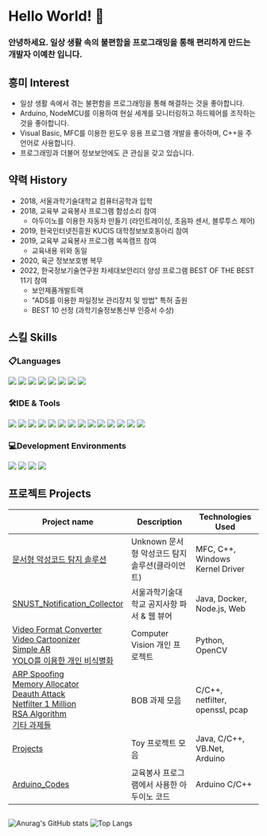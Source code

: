 # Hello World! 👋

### 안녕하세요. 일상 생활 속의 불편함을 프로그래밍을 통해 편리하게 만드는 개발자 이예찬 입니다.

## 흥미 Interest
- 일상 생활 속에서 겪는 불편함을 프로그래밍을 통해 해결하는 것을 좋아합니다.
- Arduino, NodeMCU를 이용하여 현실 세계를 모니터링하고 하드웨어를 조작하는 것을 좋아합니다.
- Visual Basic, MFC를 이용한 윈도우 응용 프로그램 개발을 좋아하며, C++을 주 언어로 사용합니다.
- 프로그래밍과 더불어 정보보안에도 큰 관심을 갖고 있습니다.

## 약력 History
- 2018, 서울과학기술대학교 컴퓨터공학과 입학
- 2018, 교육부 교육봉사 프로그램 함성소리 참여
  - 아두이노를 이용한 자동차 만들기 (라인트레이싱, 초음파 센서, 블루투스 제어)
- 2019, 한국인터넷진흥원 KUCIS 대학정보보호동아리 참여
- 2019, 교육부 교육봉사 프로그램 쏙쏙캠프 참여
  - 교육내용 위와 동일
- 2020, 육군 정보보호병 복무
- 2022, 한국정보기술연구원 차세대보안리더 양성 프로그램 BEST OF THE BEST 11기 참여
  - 보안제품개발트랙
  - "ADS를 이용한 파일정보 관리장치 및 방법" 특허 출원
  - BEST 10 선정 (과학기술정보통신부 인증서 수상)

## 스킬 Skills
### 📋Languages
<div>
  <img src="https://img.shields.io/badge/C-A8B9CC?style=for-the-badge&logo=C&logoColor=white">
  <img src="https://img.shields.io/badge/C++-00599C?style=for-the-badge&logo=c%2B%2B&logoColor=white"/>
  <img src="https://img.shields.io/badge/visualbasic-512BD4?style=for-the-badge&logo=visualbasic&logoColor=white">
  <img src="https://img.shields.io/badge/python-3776AB?style=for-the-badge&logo=python&logoColor=white">
  <img src="https://img.shields.io/badge/java-007396?style=for-the-badge&logo=java&logoColor=white">
  <img src="https://img.shields.io/badge/javascript-F7DF1E?style=for-the-badge&logo=javascript&logoColor=white">
  <img src="https://img.shields.io/badge/nodedotjs-339933?style=for-the-badge&logo=nodedotjs&logoColor=white">
  <img src="https://img.shields.io/badge/arduino-00878F?style=for-the-badge&logo=arduino&logoColor=white">
</div>

### 🛠️IDE & Tools
<div>
  <img src="https://img.shields.io/badge/visualstudio-5C2D91?style=for-the-badge&logo=visualstudio&logoColor=white">
  <img src="https://img.shields.io/badge/visualstudiocode-007ACC?style=for-the-badge&logo=visualstudiocode&logoColor=white">
  <img src="https://img.shields.io/badge/eclipseide-2C2255?style=for-the-badge&logo=eclipseide&logoColor=white">
  <img src="https://img.shields.io/badge/androidstudio-3DDC84?style=for-the-badge&logo=androidstudio&logoColor=white">
  <img src="https://img.shields.io/badge/notepadplusplus-90E59A?style=for-the-badge&logo=notepadplusplus&logoColor=white">
  <img src="https://img.shields.io/badge/sublimetext-FF9800?style=for-the-badge&logo=sublimetext&logoColor=white">
  <img src="https://img.shields.io/badge/vim-019733?style=for-the-badge&logo=vim&logoColor=white">
  <img src="https://img.shields.io/badge/vmware-607078?style=for-the-badge&logo=vmware&logoColor=white">
  <img src="https://img.shields.io/badge/googlecolab-F9AB00?style=for-the-badge&logo=googlecolab&logoColor=white">
  <img src="https://img.shields.io/badge/git-F05032?style=for-the-badge&logo=git&logoColor=white">
  <img src="https://img.shields.io/badge/notion-000000?style=for-the-badge&logo=notion&logoColor=white">
  <img src="https://img.shields.io/badge/sqlite-003B57?style=for-the-badge&logo=sqlite&logoColor=white">
  <img src="https://img.shields.io/badge/mysql-4479A1?style=for-the-badge&logo=mysql&logoColor=white">
  <img src="https://img.shields.io/badge/docker-2496ED?style=for-the-badge&logo=docker&logoColor=white">
</div>

### 💻Development Environments
<div>
  <img src="https://img.shields.io/badge/windows-0078D4?style=for-the-badge&logo=windows&logoColor=white">
  <img src="https://img.shields.io/badge/linux-FCC624?style=for-the-badge&logo=linux&logoColor=white">
  <img src="https://img.shields.io/badge/kalilinux-557C94?style=for-the-badge&logo=kalilinux&logoColor=white">
  <img src="https://img.shields.io/badge/ubuntu-E95420?style=for-the-badge&logo=ubuntu&logoColor=white">
</div>

## 프로젝트 Projects
| Project name                   | Description                    | Technologies Used |
|--------------------------------|--------------------------------|------|
| [문서형 악성코드 탐지 솔루션](https://github.com/ehn1225/No-Spear_Client) | Unknown 문서형 악성코드 탐지 솔루션(클라이언트) | MFC, C++, Windows Kernel Driver |
| [SNUST_Notification_Collector](https://github.com/ehn1225/SNUST_Notification_Collector) | 서울과학기술대학교 공지사항 파서 & 웹 뷰어 | Java, Docker, Node.js, Web |
| [Video Format Converter](https://github.com/ehn1225/VideoFormatConverter) <br> [Video Cartoonizer](https://github.com/ehn1225/VideoCartoonizer) <br> [Simple AR](https://github.com/ehn1225/OpenCV_SimpleAR) <br> [YOLO를 이용한 개인 비식별화](https://github.com/ehn1225/Video_De-identification) | Computer Vision 개인 프로젝트 |Python, OpenCV|
| [ARP Spoofing](https://github.com/ehn1225/ARP_MITM) <br> [Memory Allocator](https://github.com/ehn1225/Balloc) <br> [Deauth Attack](https://github.com/ehn1225/Deauth_Attack) <br> [Netfilter 1 Million](https://github.com/ehn1225/Netfilter_1M/) <br> [RSA Algorithm](https://github.com/ehn1225/BoB/tree/main/RSA) <br> [기타 과제들](https://github.com/ehn1225/BoB) | BOB 과제 모음| C/C++, netfilter, openssl, pcap |
| [Projects](https://github.com/ehn1225/Projects) | Toy 프로젝트 모음 | Java, C/C++, VB.Net, Arduino |
| [Arduino_Codes](https://github.com/ehn1225/Arduino_Codes) | 교육봉사 프로그램에서 사용한 아두이노 코드 | Arduino C/C++ |

## 
![Anurag's GitHub stats](https://github-readme-stats.vercel.app/api?username=ehn1225&show_icons=true&theme=radical&hide=issues)
![Top Langs](https://github-readme-stats.vercel.app/api/top-langs/?username=ehn1225&layout=compact&theme=radical&exclude_repo=NLP,cv_tutorial)
